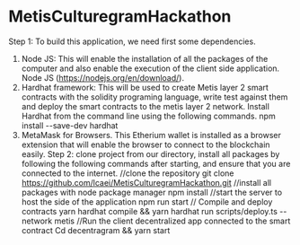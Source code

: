 # MetisCulturegramHackathon

Step 1: To build this application, we need first some dependencies.
1. Node JS: 	This will enable the installation of all the packages of the computer and also enable the execution of the client side application. Node JS (https://nodejs.org/en/download/).
2. Hardhat framework: This will be used to create Metis layer 2 smart contracts with the solidity programing language, write test against them and deploy the smart contracts to the metis layer 2 network. Install Hardhat from the command line using the following commands.
npm install --save-dev hardhat
3. MetaMask for Browsers.  This Etherium wallet is installed as a browser extension that will enable the browser to connect to the blockchain easily.
Step 2: clone project from our directory, install all packages by following the following commands after starting, and ensure that you are connected to the internet.
//clone the repository
git clone https://github.com/lcaei/MetisCulturegramHackathon.git
//install all packages with node package manager
npm install 
//start the server to host the side of the application
npm run start
// Compile and deploy contracts 
yarn hardhat compile && yarn hardhat run scripts/deploy.ts --network metis
//Run the client decentralized app connected to the smart contract
Cd decentragram && yarn start


